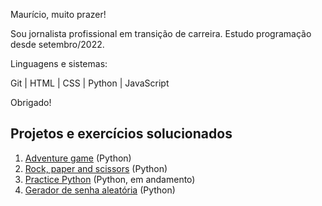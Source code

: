 Maurício, muito prazer!

Sou jornalista profissional em transição de carreira. Estudo programação desde setembro/2022.

Linguagens e sistemas:

Git | HTML | CSS | Python | JavaScript

Obrigado!

## Projetos e exercícios solucionados

1. [Adventure game](https://github.com/osouza500/adventure_game) (Python)
2. [Rock, paper and scissors](https://github.com/osouza500/rock-paper-scissors) (Python)
3. [Practice Python](https://github.com/osouza500/practice-python) (Python, em andamento)
4. [Gerador de senha aleatória](https://github.com/osouza500/gerador_senha) (Python)


